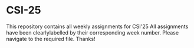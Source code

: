 # CSI-25
This repository contains all weekly assignments for CSI'25
All assignments have been clearlylabelled by their corresponding week number. Please navigate to the required file.
Thanks!
